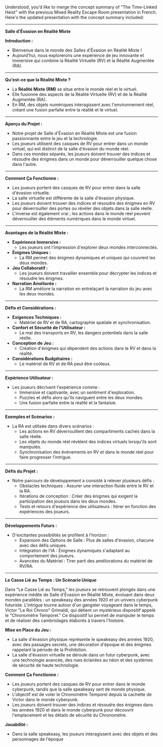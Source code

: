 Understood, you'd like to merge the concept summary of "The Time-Linked Heist" with the previous Mixed Reality Escape Room presentation in French. Here's the updated presentation with the concept summary included:

---

**Salle d'Évasion en Réalité Mixte**

**Introduction :**
- Bienvenue dans le monde des Salles d'Évasion en Réalité Mixte !
- Aujourd'hui, nous explorerons une expérience de jeu innovante et immersive qui combine la Réalité Virtuelle (RV) et la Réalité Augmentée (RA).

---

**Qu'est-ce que la Réalité Mixte ?**
- La **Réalité Mixte (RM)** se situe entre le monde réel et le virtuel.
- Elle fusionne des aspects de la Réalité Virtuelle (RV) et de la Réalité Augmentée (RA).
- En RM, des objets numériques interagissent avec l'environnement réel, créant une fusion parfaite entre la réalité et le virtuel.

---

**Aperçu du Projet :**
- Notre projet de Salle d'Évasion en Réalité Mixte est une fusion passionnante entre le jeu et la technologie.
- Les joueurs utilisent des casques de RV pour entrer dans un monde virtuel, qui est distinct de la salle d'évasion du monde réel.
- Dans ces mondes séparés, les joueurs doivent trouver des indices et résoudre des énigmes dans un monde pour déverrouiller quelque chose dans l'autre.

---

**Comment Ça Fonctionne :**
- Les joueurs portent des casques de RV pour entrer dans la salle d'évasion virtuelle.
- La salle virtuelle est différente de la salle d'évasion physique.
- Les joueurs doivent trouver des indices et résoudre des énigmes en RV pour déverrouiller des portes ou révéler des objets dans la salle réelle.
- L'inverse est également vrai ; les actions dans le monde réel peuvent déverrouiller des éléments numériques dans le monde virtuel.

---

**Avantages de la Réalité Mixte :**
- **Expérience Immersive :**
  - Les joueurs ont l'impression d'explorer deux mondes interconnectés.
- **Énigmes Uniques :**
  - La RM permet des énigmes dynamiques et uniques qui couvrent les deux mondes.
- **Jeu Collaboratif :**
  - Les joueurs doivent travailler ensemble pour décrypter les indices et résoudre les énigmes.
- **Narration Améliorée :**
  - La RM améliore la narration en entrelaçant la narration du jeu avec les deux mondes.

---

**Défis et Considérations :**
- **Exigences Techniques :**
  - Matériel de RV et de RA, cartographie spatiale et synchronisation.
- **Confort et Sécurité de l'Utilisateur :**
  - Le mal des transports en RV, les dangers potentiels dans la salle réelle.
- **Conception de Jeu :**
  - Création d'énigmes qui dépendent des actions dans le RV et dans la réalité.
- **Considérations Budgétaires :**
  - Le matériel de RV et de RA peut être coûteux.

---

**Expérience Utilisateur :**
- Les joueurs décrivent l'expérience comme :
  - Immersive et captivante, avec un sentiment d'exploration.
  - Puzzles et défis alors qu'ils naviguent entre les deux mondes.
  - Une fusion parfaite entre la réalité et la fantaisie.

---

**Exemples et Scénarios :**
- La RA est utilisée dans divers scénarios :
  - Les actions en RV déverrouillent des compartiments cachés dans la salle réelle.
  - Les objets du monde réel révèlent des indices virtuels lorsqu'ils sont manipulés.
  - Synchronisation des événements en RV et dans le monde réel pour faire progresser l'intrigue.

---

**Défis du Projet :**
- Notre parcours de développement a consisté à relever plusieurs défis :
  - Obstacles techniques : Assurer une interaction fluide entre le RV et la RA.
  - Itérations de conception : Créer des énigmes qui exigent la participation des joueurs dans les deux mondes.
  - Tests et retours d'expérience des utilisateurs : Itérer en fonction des expériences des joueurs.

---

**Développements Futurs :**
- D'excitantes possibilités se profilent à l'horizon :
  - Expansion des Options de Salle : Plus de salles d'évasion, chacune avec des défis uniques.
  - Intégration de l'IA : Énigmes dynamiques s'adaptant au comportement des joueurs.
  - Avancées du Matériel : Tirer parti des améliorations du matériel de RV/RA.

---

**Le Casse Lié au Temps : Un Scénario Unique**

Dans "Le Casse Lié au Temps," les joueurs se retrouvent plongés dans une expérience inédite de Salle d'Évasion en Réalité Mixte, évoluant dans deux mondes parallèles : un speakeasy des années 1920 et un univers cyberpunk futuriste. L'intrigue tourne autour d'un gangster voyageant dans le temps, Victor "Le Roi Chrono" Grimaldi, qui détient un mystérieux dispositif appelé le "Chronomètre Temporel." Ce dispositif lui permet de manipuler le temps et de réaliser des cambriolages élaborés à travers l'histoire.

**Mise en Place du Jeu :**

- La salle d'évasion physique représente le speakeasy des années 1920, avec des passages secrets, une décoration d'époque et des énigmes rappelant la période de la Prohibition.
- La salle d'évasion virtuelle se déroule dans un futur cyberpunk, avec une technologie avancée, des rues éclairées au néon et des systèmes de sécurité de haute technologie.

**Comment Ça Fonctionne :**

- Les joueurs portent des casques de RV pour entrer dans le monde cyberpunk, tandis que la salle speakeasy sert de monde physique.
- L'objectif est de voler le Chronomètre Temporel depuis la cachette de Victor dans le monde cyberpunk.
- Les joueurs doivent trouver des indices et résoudre des énigmes dans les années 1920 et dans le monde cyberpunk pour découvrir l'emplacement et les détails de sécurité du Chronomètre.

**Jouabilité :**

- Dans la salle speakeasy, les joueurs interagissent avec des objets et des personnages de l'époque
